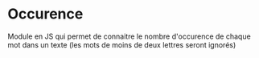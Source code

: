 # Occurence

Module en JS qui permet de connaitre le nombre d'occurence de chaque mot dans un texte 
(les mots de moins de deux lettres seront ignorés)